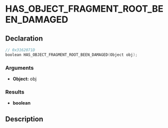 # HAS_OBJECT_FRAGMENT_ROOT_BEEN_DAMAGED

## Declaration
```cpp
// 0x3162071D
boolean HAS_OBJECT_FRAGMENT_ROOT_BEEN_DAMAGED(Object obj);
```

### Arguments
- **Object:** obj

### Results
- **boolean**

## Description
